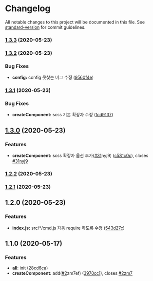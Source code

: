 # Changelog

All notable changes to this project will be documented in this file. See [standard-version](https://github.com/conventional-changelog/standard-version) for commit guidelines.

### [1.3.3](https://github.com/goorm-dev/refactoring-er/compare/v1.3.2...v1.3.3) (2020-05-23)

### [1.3.2](https://github.com/goorm-dev/refactoring-er/compare/v1.3.1...v1.3.2) (2020-05-23)


### Bug Fixes

* **config:** config 못찾는 버그 수정 ([9560f4e](https://github.com/goorm-dev/refactoring-er/commit/9560f4ef27ce1566e98b7ccd756ed6ef3ddca5ee))

### [1.3.1](https://github.com/goorm-dev/refactoring-er/compare/v1.3.0...v1.3.1) (2020-05-23)


### Bug Fixes

* **createComponent:** scss 기본 확장자 수정 ([fcd9137](https://github.com/goorm-dev/refactoring-er/commit/fcd9137265452a99d8f7e927a43f328f46c7fb12))

## [1.3.0](https://github.com/goorm-dev/refactoring-er/compare/v1.2.2...v1.3.0) (2020-05-23)


### Features

* **createComponent:** scss 확장자 옵션 추가([#31](https://github.com/goorm-dev/refactoring-er/issues/31)nyj9) ([c581c0c](https://github.com/goorm-dev/refactoring-er/commit/c581c0ce845b21607ea92ca7f553bdf3ef895769)), closes [#31nyj9](https://github.com/goorm-dev/refactoring-er/issues/31nyj9)

### [1.2.2](https://github.com/goorm-dev/refactoring-er/compare/v1.2.1...v1.2.2) (2020-05-23)

### [1.2.1](https://github.com/goorm-dev/refactoring-er/compare/v1.2.0...v1.2.1) (2020-05-23)

## 1.2.0 (2020-05-23)


### Features

* **index.js:** src/*/cmd.js 자동 require 하도록 수정 ([543d27c](https://github.com/goorm-dev/refactoring-er/commit/543d27c5f4ef763c9b879d06c4ffdb6d9c826da3))

## 1.1.0 (2020-05-17)


### Features

* **all:** init ([28cd6ca](https://github.com/goorm-dev/refactoring-er/commit/28cd6ca616c3ae1bda5a7b80a9b32508cf88dfed))
* **createComponent:** add([#2](https://github.com/goorm-dev/refactoring-er/issues/2)zm7ef) ([3970cc1](https://github.com/goorm-dev/refactoring-er/commit/3970cc1a7de283aa55d82bb4100b56ae28a92243)), closes [#2zm7](https://github.com/goorm-dev/refactoring-er/issues/2zm7)

